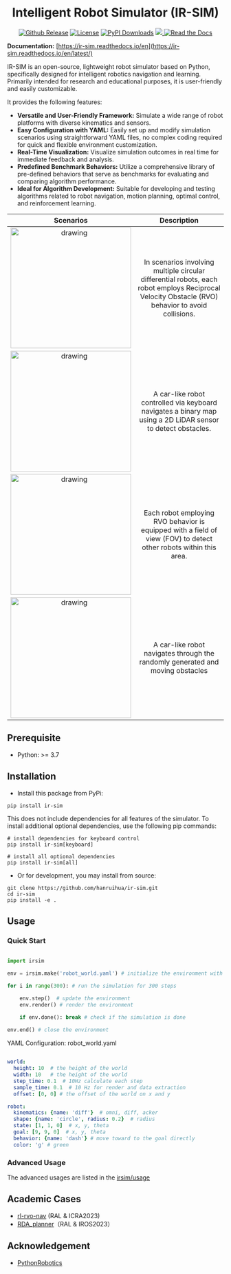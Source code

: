<!-- <div align="center">
<img src="doc/image/ir-sim_logos/logo1_nobg.png" width = "200" >
</div>  -->


<div align="center">

# Intelligent Robot Simulator (IR-SIM)

<a href="https://pypi.org/project/ir-sim/"><img src='https://img.shields.io/pypi/v/ir-sim?color=orange' alt='Github Release'></a>
<a href="https://github.com/hanruihua/ir-sim?tab=MIT-1-ov-file"><img src='https://img.shields.io/badge/License-MIT-blue' alt='License'></a>
<a href="https://pepy.tech/project/ir-sim"><img src="https://img.shields.io/pepy/dt/ir-sim" alt="PyPI Downloads"></a>
<a href="https://codecov.io/gh/hanruihua/ir-sim" > <img src="https://codecov.io/gh/hanruihua/ir-sim/branch/dev/graph/badge.svg?token=OSC8I5QCQ0"/> </a>
<a href="https://ir-sim.readthedocs.io/en/latest/"> <img alt="Read the Docs" src="https://img.shields.io/readthedocs/ir-sim"/> </a>

</div>

**Documentation:** [https://ir-sim.readthedocs.io/en](https://ir-sim.readthedocs.io/en/latest/)

IR-SIM is an open-source, lightweight robot simulator based on Python, specifically designed for intelligent robotics navigation and learning. Primarily intended for research and educational purposes, it is user-friendly and easily customizable.

It provides the following features:

- **Versatile and User-Friendly Framework:** Simulate a wide range of robot platforms with diverse kinematics and sensors.
- **Easy Configuration with YAML:** Easily set up and modify simulation scenarios using straightforward YAML files, no complex coding required for quick and flexible environment customization.
- **Real-Time Visualization:** Visualize simulation outcomes in real time for immediate feedback and analysis.
- **Predefined Benchmark Behaviors:** Utilize a comprehensive library of pre-defined behaviors that serve as benchmarks for evaluating and comparing algorithm performance.
- **Ideal for Algorithm Development:** Suitable for developing and testing algorithms related to robot navigation, motion planning, optimal control, and reinforcement learning.

|                                                        Scenarios                                                        |                                                                    Description                                                                    |
| :--------------------------------------------------------------------------------------------------------------------: | :-----------------------------------------------------------------------------------------------------------------------------------------------: |
| <img src="https://github.com/user-attachments/assets/5930b088-d400-4943-8ded-853c22eae75b" alt="drawing" width="280"/> | In scenarios involving multiple circular differential robots, each robot employs Reciprocal Velocity Obstacle (RVO) behavior to avoid collisions. |
| <img src="https://github.com/user-attachments/assets/3257abc1-8bed-40d8-9b51-e5d90b06ee06" alt="drawing" width="280"/> |                   A car-like robot controlled via keyboard navigates a binary map using a 2D LiDAR sensor to detect obstacles.                    |
| <img src="https://github.com/user-attachments/assets/7aa809c2-3a44-4377-a22d-728b9dbdf8bc" alt="drawing" width="280"/> |                                 Each robot employing RVO behavior is equipped with a field of view (FOV) to detect other robots within this area.  |
| <img src="https://github.com/user-attachments/assets/1cc8a4a6-2f41-4bc9-bc59-a7faff443223" alt="drawing" width="280"/> |  A car-like robot navigates through the randomly generated and moving obstacles  |



## Prerequisite

- Python: >= 3.7

## Installation

- Install this package from PyPi:

```
pip install ir-sim
```

This does not include dependencies for all features of the simulator. To install additional optional dependencies, use the following pip commands:

```
# install dependencies for keyboard control
pip install ir-sim[keyboard]

# install all optional dependencies
pip install ir-sim[all]  
```

- Or for development, you may install from source: 

```
git clone https://github.com/hanruihua/ir-sim.git    
cd ir-sim   
pip install -e .  
```
 
## Usage

### Quick Start

```python

import irsim

env = irsim.make('robot_world.yaml') # initialize the environment with the configuration file

for i in range(300): # run the simulation for 300 steps

    env.step()  # update the environment
    env.render() # render the environment

    if env.done(): break # check if the simulation is done
        
env.end() # close the environment
```

YAML Configuration: robot_world.yaml

```yaml

world:
  height: 10  # the height of the world
  width: 10   # the height of the world
  step_time: 0.1  # 10Hz calculate each step
  sample_time: 0.1  # 10 Hz for render and data extraction 
  offset: [0, 0] # the offset of the world on x and y 

robot:
  kinematics: {name: 'diff'}  # omni, diff, acker
  shape: {name: 'circle', radius: 0.2}  # radius
  state: [1, 1, 0]  # x, y, theta
  goal: [9, 9, 0]  # x, y, theta
  behavior: {name: 'dash'} # move toward to the goal directly 
  color: 'g' # green
```


### Advanced Usage

The advanced usages are listed in the [irsim/usage](https://github.com/hanruihua/ir-sim/tree/main/irsim/usage)

## Academic Cases
- [rl-rvo-nav](https://github.com/hanruihua/rl_rvo_nav) (RAL & ICRA2023)
- [RDA_planner](https://github.com/hanruihua/RDA_planner)（RAL & IROS2023）


## Acknowledgement

- [PythonRobotics](https://github.com/AtsushiSakai/PythonRobotics)






